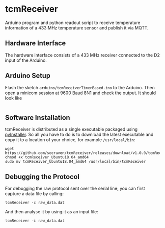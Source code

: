 tcmReceiver
===========

Arduino program and python readout script to receive temperature information of
a 433 MHz temperature sensor and publish it via MQTT.


Hardware Interface
------------------

The hardware interface consists of a 433 MHz receiver connected to the D2 input
of the Arduino.


Arduino Setup
-------------

Flash the sketch `arduino/tcmReceiverTimerBased.ino` to the Arduino. Then open
a minicom session at 9600 Baud 8N1 and check the output. It should look like

```
```


Software Installation
---------------------

tcmReceiver is distributed as a single executable packaged using [pyInstaller].
So all you have to do is to download the latest executable and copy it to a
location of your choice, for example `/usr/local/bin`:

    wget https://github.com/seeraven/tcmReceiver/releases/download/v1.0.0/tcmReceiver_Ubuntu18.04_amd64
    chmod +x tcmReceiver_Ubuntu18.04_amd64
    sudo mv tcmReceiver_Ubuntu18.04_amd64 /usr/local/bin/tcmReceiver


Debugging the Protocol
----------------------

For debugging the raw protocol sent over the serial line, you can first capture
a data file by calling:

    tcmReceiver -c raw_data.dat

And then analyse it by using it as an input file:

    tcmReceiver -i raw_data.dat


[pyInstaller]: https://www.pyinstaller.org/
